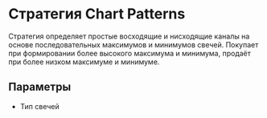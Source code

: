 # Стратегия Chart Patterns

Стратегия определяет простые восходящие и нисходящие каналы на основе последовательных максимумов и минимумов свечей. Покупает при формировании более высокого максимума и минимума, продаёт при более низком максимуме и минимуме.

## Параметры
- Тип свечей

